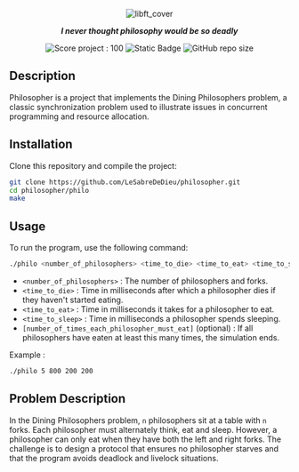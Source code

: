 <p align="center">
	<img src="https://github.com/ayogun/42-project-badges/blob/main/covers/cover-philosophers.png" alt="libft_cover" />
</p>

<p align="center">
	<b><i> I never thought philosophy would be so deadly </i></b>
</p>

<p align="center">
	<img src="https://img.shields.io/badge/Score-100-green?style=none&logo=42" alt="Score project : 100"/>
	<img alt="Static Badge" src="https://img.shields.io/badge/Outstanding-0-blue?style=none&logo=42">
	<img alt="GitHub repo size" src="https://img.shields.io/github/repo-size/LeSabreDeDieu/philosopher?style=none&logo=github">
</p>

## Description
Philosopher is a project that implements the Dining Philosophers problem, a classic synchronization problem used to illustrate issues in concurrent programming and resource allocation.

## Installation
Clone this repository and compile the project:
```bash
git clone https://github.com/LeSabreDeDieu/philosopher.git
cd philosopher/philo
make
```

## Usage
To run the program, use the following command:
```bash
./philo <number_of_philosophers> <time_to_die> <time_to_eat> <time_to_sleep> [number_of_times_each_philosopher_must_eat]
```
- `<number_of_philosophers>` : The number of philosophers and forks.
- `<time_to_die>` : Time in milliseconds after which a philosopher dies if they haven't started eating.
- `<time_to_eat>` : Time in milliseconds it takes for a philosopher to eat.
- `<time_to_sleep>` : Time in milliseconds a philosopher spends sleeping.
- `[number_of_times_each_philosopher_must_eat]` (optional) : If all philosophers have eaten at least this many times, the simulation ends.

Example :
```bash
./philo 5 800 200 200
```

## Problem Description
In the Dining Philosophers problem, `n` philosophers sit at a table with `n` forks. Each philosopher must alternately think, eat and sleep. However, a philosopher can only eat when they have both the left and right forks. The challenge is to design a protocol that ensures no philosopher starves and that the program avoids deadlock and livelock situations.
